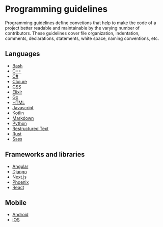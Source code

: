 # Programming guidelines

Programming guidelines define convetions that help to make the code of a project better readable and
maintainable by the varying number of contributors.
These guidelines cover file organization, indentation, comments, declarations, statements, white space,
naming conventions, etc.

## Languages

- [Bash](./languages/bash/README.md)
- [C++](./languages/cpp/README.md)
- [C\#](./languages/csharp/README.md)
- [Clojure](./languages/clojure/README.md)
- [CSS](./languages/css/README.md)
- [Elixir](./languages/elixir/README.md)
- [Go](./languages/go/README.md)
- [HTML](./languages/html/README.md)
- [Javascript](./languages/javascript/README.md)
- [Kotlin](./languages/kotlin/README.md)
- [Markdown](./languages/markdown/README.md)
- [Python](./languages/python/README.md)
- [Restructured Text](./languages/restructuredtext/README.md)
- [Rust](./languages/rust/README.md)
- [Sass](./languages/sass/README.md)

## Frameworks and libraries

- [Angular](./frameworks-and-libraries/angular/README.md)
- [Django](./frameworks-and-libraries/django/README.md)
- [Next.js](./frameworks-and-libraries/nextjs/README.md)
- [Phoenix](./frameworks-and-libraries/phoenix/README.md)
- [React](./frameworks-and-libraries/react/README.md)

## Mobile

- [Android](./mobile/android/README.md)
- [iOS](./mobile/ios/README.md)
